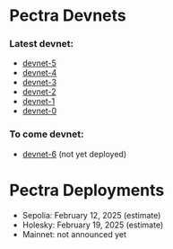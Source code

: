 # Pectra Devnets 

### Latest devnet: 
- [devnet-5](https://notes.ethereum.org/@ethpandaops/pectra-devnet-5)
- [devnet-4](https://notes.ethereum.org/@ethpandaops/pectra-devnet-4)
- [devnet-3](https://notes.ethereum.org/@ethpandaops/pectra-devnet-3)
- [devnet-2](https://notes.ethereum.org/@ethpandaops/pectra-devnet-2)
- [devnet-1](https://notes.ethereum.org/@ethpandaops/pectra-devnet-1)
- [devnet-0](https://notes.ethereum.org/@ethpandaops/pectra-devnet-0)

### To come devnet: 
- [devnet-6](https://notes.ethereum.org/@ethpandaops/pectra-devnet-6) (not yet deployed)


# Pectra Deployments
- Sepolia: February 12, 2025 (estimate)
- Holesky: February 19, 2025 (estimate)
- Mainnet: not announced yet
